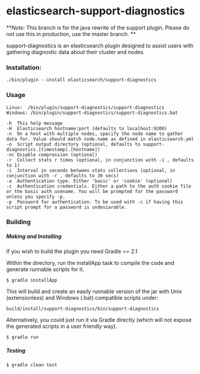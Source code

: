 elasticsearch-support-diagnostics
=================================

**_Note:_ This branch is for the java rewrite of the support plugin. Please do not use this in production, use the master branch. **


support-diagnostics is an elasticsearch plugin designed
to assist users with gathering diagnostic data about their cluster and nodes.

### Installation:

	./bin/plugin --install elasticsearch/support-diagnostics
	

### Usage

	Linux:	/bin/plugin/support-diagnostics/support-diagnostics
	Windows: /bin/plugin/support-diagnostics/support-diagnostics.bat
	
	-h  This help message
	-H  Elasticsearch hostname:port (defaults to localhost:9200)
	-n  On a host with multiple nodes, specify the node name to gather data for. Value should match node.name as defined in elasticsearch.yml
	-o  Script output directory (optional, defaults to support-diagnostics.[timestamp].[hostname])
	-nc Disable compression (optional)
	-r  Collect stats r times (optional, in conjunction with -i , defaults to 1)
	-i  Interval in seconds between stats collections (optional, in conjunction with -r , defaults to 30 secs)
	-a  Authentication type. Either 'basic' or 'cookie' (optional)
	-c  Authentication credentials. Either a path to the auth cookie file or the basic auth usename. You will be prompted for the password unless you specify -p.
	-p  Password for authentication. To be used with -c if having this script prompt for a password is undesiarable.


### Building

##### Making and Installing
If you wish to build the plugin you need Gradle >= 2.1 

Within the directory, run the installApp task to compile the code and generate runnable scripts for it.

	$ gradle installApp
	
	
This will build and create an easily runnable version of the jar with Unix (extensionless) and Windows (.bat) compatible scripts under:

	build/install/support-diagnostics/bin/support-diagnostics
	

Alternatively, you could just run it via Gradle directly (which will not expose the generated scripts in a user friendly way).

	$ gradle run


##### Testing

	$ gradle clean test